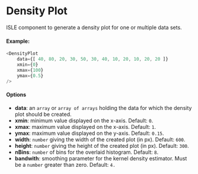 # Density Plot

ISLE component to generate a density plot for one or multiple data sets.

#### Example:

``` js
<DensityPlot
    data={[ 40, 80, 20, 30, 50, 30, 40, 10, 20, 10, 20, 20 ]}
    xmin={0}
    xmax={100}
    ymax={0.5}
/>
```

#### Options

* __data__: an `array` or `array of arrays` holding the data for which the density plot should be created.
* __xmin__: minimum value displayed on the x-axis. Default: `0`.
* __xmax__: maximum value displayed on the x-axis. Default: `1`.
* __ymax__: maximum value displayed on the y-axis. Default: `0.15`.
* __width__: `number` giving the width of the created plot (in px). Default: `600`.
* __height__: `number` giving the height of the created plot (in px). Default: `300`.
* __nBins__: `number` of bins for the overlaid histogram. Default: `8`.
* __bandwith__:  smoothing parameter for the kernel density estimator. Must be a `number` greater than zero. Default: `4.`
